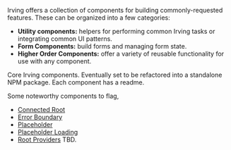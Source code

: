 Irving offers a collection of components for building commonly-requested features. These can be organized into a few categories:
* **Utility components:** helpers for performing common Irving tasks or integrating common UI patterns.
* **Form Components:** build forms and managing form state.
* **Higher Order Components:** offer a variety of reusable functionality for use with any component.

Core Irving components. Eventually set to be refactored into a standalone NPM package. Each component has a readme.

Some noteworthy components to flag,

* [Connected Root](https://github.com/alleyinteractive/irving/tree/production/components/connectedRoot)
* [Error Boundary](https://github.com/alleyinteractive/irving/tree/production/components/errorBoundary)
* [Placeholder](https://github.com/alleyinteractive/irving/tree/production/components/placeholder)
* [Placeholder Loading](https://github.com/alleyinteractive/irving/tree/production/components/placeholderLoading)
* [Root Providers](https://github.com/alleyinteractive/irving/tree/production/components/rootProviders)
TBD.
